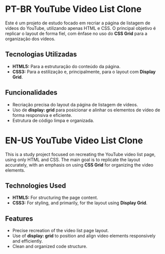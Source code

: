 # PT-BR YouTube Video List Clone

Este é um projeto de estudo focado em recriar a página de listagem de vídeos do YouTube, utilizando apenas HTML e CSS. O principal objetivo é replicar o layout de forma fiel, com ênfase no uso do **CSS Grid** para a organização dos vídeos.

## Tecnologias Utilizadas
- **HTML5:** Para a estruturação do conteúdo da página.
- **CSS3:** Para a estilização e, principalmente, para o layout com **Display Grid**.

## Funcionalidades
- Recriação precisa do layout da página de listagem de vídeos.
- Uso de **display: grid** para posicionar e alinhar os elementos de vídeo de forma responsiva e eficiente.
- Estrutura de código limpa e organizada.

# EN-US YouTube Video List Clone

This is a study project focused on recreating the YouTube video list page, using only HTML and CSS. The main goal is to replicate the layout accurately, with an emphasis on using **CSS Grid** for organizing the video elements.

## Technologies Used
- **HTML5:** For structuring the page content.
- **CSS3:** For styling, and primarily, for the layout using **Display Grid**.

## Features
- Precise recreation of the video list page layout.
- Use of **display: grid** to position and align video elements responsively and efficiently.
- Clean and organized code structure.